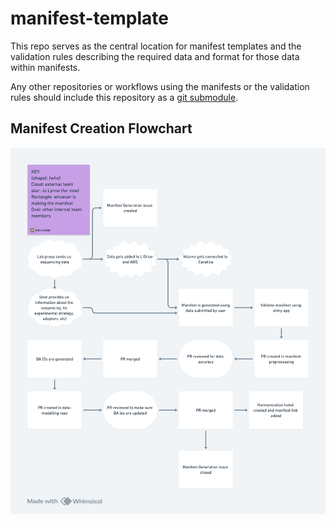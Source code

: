 # manifest-template

This repo serves as the central location for manifest templates and the validation rules describing the required data and format for those data within manifests.

Any other repositories or workflows using the manifests or the validation rules should include this repository as a [git submodule](https://git-scm.com/book/en/v2/Git-Tools-Submodules).

## Manifest Creation Flowchart

![manifest creation flowchart](assets/manifest_generation.png)